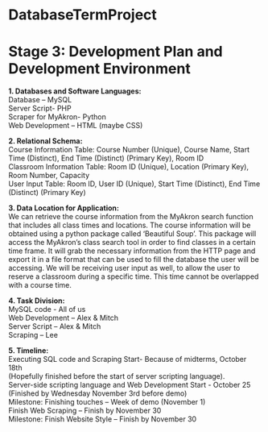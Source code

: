 # DatabaseTermProject
# Stage 3: Development Plan and Development Environment

**1. Databases and Software Languages:**  
Database – MySQL  
Server Script- PHP  
Scraper for MyAkron- Python  
Web Development – HTML (maybe CSS)  

**2. Relational Schema:**  
Course Information Table: Course Number (Unique), Course Name, Start Time (Distinct), End Time (Distinct) (Primary Key), Room ID  
Classroom Information Table: Room ID (Unique), Location (Primary Key), Room Number, Capacity  
User Input Table: Room ID, User ID (Unique), Start Time (Distinct), End Time (Distinct) (Primary Key)  

**3. Data Location for Application:**  
We can retrieve the course information from the MyAkron search function that includes all class times and locations.  The course information will be obtained using a python package called ‘Beautiful Soup’. This package will access the MyAkron’s class search tool in order to find classes in a certain time frame. It will grab the necessary information from the HTTP page and export it in a file format that can be used to fill the database the user will be accessing. We will be receiving user input as well, to allow the user to reserve a classroom during a specific time. This time cannot be overlapped with a course time.  

**4. Task Division:**  
MySQL code - All of us  
Web Development – Alex & Mitch  
Server Script – Alex & Mitch  
Scraping – Lee  

**5. Timeline:**  
Executing SQL code and Scraping Start- Because of midterms, October 18th  
(Hopefully finished before the start of server scripting language).  
Server-side scripting language and Web Development Start - October 25  
(Finished by Wednesday November 3rd before demo)  
Milestone: Finishing touches – Week of demo (November 1)  
Finish Web Scraping – Finish by November 30  
Milestone: Finish Website Style – Finish by November 30  
